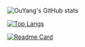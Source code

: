 <!-- [![OuYang's GitHub stats](https://github-readme-stats.vercel.app/api?username=OuYangMinOa)](https://github.com/anuraghazra/github-readme-stats) -->



![OuYang's GitHub stats](https://github-readme-stats.vercel.app/api?username=OuYangMinOa&count_private=true&include_all_commits=true&theme=radical)

[![Top Langs](https://github-readme-stats.vercel.app/api/top-langs/?username=OuYangMinOa&layout=compact&theme=radical)](https://github.com/anuraghazra/github-readme-stats)

[![Readme Card](https://github-readme-stats.vercel.app/api/pin/?username=OuYangMinOa&repo=Lyto-Different-Color&theme=radical)](https://github.com/anuraghazra/github-readme-stats)
